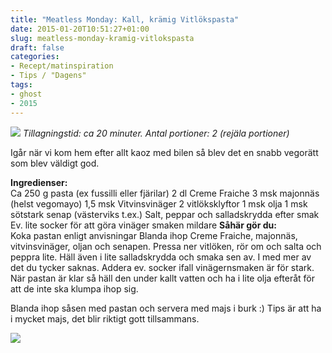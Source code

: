 ```yaml
---
title: "Meatless Monday: Kall, krämig Vitlökspasta"
date: 2015-01-20T10:51:27+01:00
slug: meatless-monday-kramig-vitlokspasta
draft: false
categories:
- Recept/matinspiration
- Tips / "Dagens"
tags:
- ghost
- 2015
---
```


![](/assets/images/ghost/2015/01/20150120_114516-1.jpg)
*Tillagningstid: ca 20 minuter. Antal portioner: 2 (rejäla portioner)*

Igår när vi kom hem efter allt kaoz med bilen så blev det en snabb vegorätt som blev väldigt god.

**Ingredienser:**<br>
Ca 250 g pasta (ex fussilli eller fjärilar)
2 dl Creme Fraiche
3 msk majonnäs (helst vegomayo)
1,5 msk Vitvinsvinäger
2 vitlöksklyftor
1 msk olja
1 msk sötstark senap (västerviks t.ex.)
Salt, peppar och salladskrydda efter smak
Ev. lite socker för att göra vinäger smaken mildare
**Såhär gör du:**<br>
Koka pastan enligt anvisningar
Blanda ihop Creme Fraiche, majonnäs, vitvinsvinäger, oljan och senapen. Pressa ner vitlöken, rör om och salta och peppra lite. Häll även i lite salladskrydda och smaka sen av. I med mer av det du tycker saknas. Addera ev. socker ifall vinägernsmaken är för stark.
När pastan är klar så häll den under kallt vatten och ha i lite olja efteråt för att de inte ska klumpa ihop sig.

Blanda ihop såsen med pastan och servera med majs i burk :)
Tips är att ha i mycket majs, det blir riktigt gott tillsammans.

![](/assets/images/ghost/2015/01/20150120_114524.jpg)
